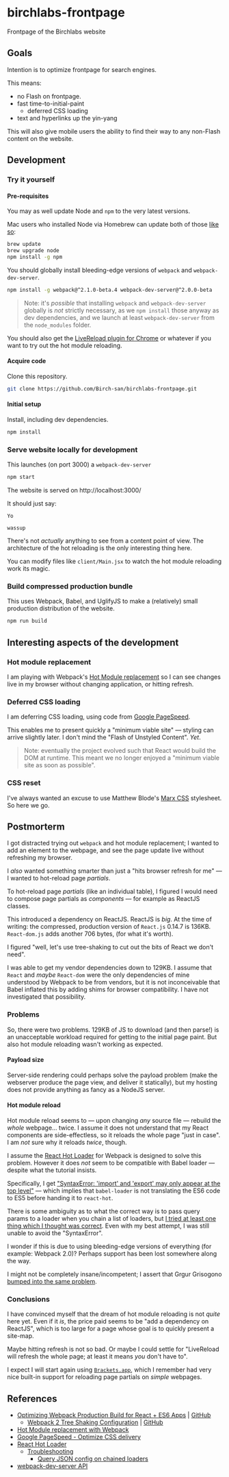 # birchlabs-frontpage
Frontpage of the Birchlabs website

## Goals
Intention is to optimize frontpage for search engines.

This means:
- no Flash on frontpage.
- fast time-to-initial-paint
  - deferred CSS loading
- text and hyperlinks up the yin-yang

This will also give mobile users the ability to find their way to any non-Flash content on the website.

## Development

### Try it yourself

#### Pre-requisites

You may as well update Node and `npm` to the very latest versions.

Mac users who installed Node via Homebrew can update both of those [like so](http://stackoverflow.com/a/11298299/5257399):

```bash
brew update
brew upgrade node
npm install -g npm
```

You should globally install bleeding-edge versions of `webpack` and `webpack-dev-server`.

```bash
npm install -g webpack@^2.1.0-beta.4 webpack-dev-server@^2.0.0-beta
```

> Note: it's _possible_ that installing `webpack` and `webpack-dev-server` globally is *not* strictly necessary, as we `npm install` those anyway as dev dependencies, and we launch at least `webpack-dev-server` from the `node_modules` folder.

You should also get the [LiveReload plugin for Chrome](https://chrome.google.com/webstore/detail/livereload/jnihajbhpnppcggbcgedagnkighmdlei?hl=en) or whatever if you want to try out the hot module reloading.

#### Acquire code

Clone this repository.

```bash
git clone https://github.com/Birch-san/birchlabs-frontpage.git
```

#### Initial setup

Install, including dev dependencies.

```bash
npm install
```

### Serve website locally for development

This launches (on port 3000) a `webpack-dev-server`

```bash
npm start
```

The website is served on http://localhost:3000/

It should just say:

```
Yo

wassup
```

There's not _actually_ anything to see from a content point of view. The architecture of the hot reloading is the only interesting thing here.

You can modify files like `client/Main.jsx` to watch the hot module reloading work its magic.

### Build compressed production bundle

This uses Webpack, Babel, and UglifyJS to make a (relatively) small production distribution of the website.

```bash
npm run build
```

## Interesting aspects of the development

### Hot module replacement

I am playing with Webpack's [Hot Module replacement](https://webpack.github.io/docs/hot-module-replacement-with-webpack.html) so I can see changes live in my browser without changing application, or hitting refresh.

### Deferred CSS loading

I am deferring CSS loading, using code from [Google PageSpeed](https://developers.google.com/speed/docs/insights/OptimizeCSSDelivery#example).

This enables me to present quickly a "minimum viable site" — styling can arrive slightly later. I don't mind the "Flash of Unstyled Content". _Yet_.

> Note: eventually the project evolved such that React would build the DOM at runtime. This meant we no longer enjoyed a "minimum viable site as soon as possible".

### CSS reset

I've always wanted an excuse to use Matthew Blode's [Marx CSS](https://github.com/mblode/marx) stylesheet. So here we go.

## Postmorterm

I got distracted trying out `webpack` and hot module replacement; I wanted to add an element to the webpage, and see the page update live without refreshing my browser.

I _also_ wanted something smarter than just a "hits browser refresh for me" — I wanted to hot-reload page _partials_.

To hot-reload page _partials_ (like an individual table), I figured I would need to compose page partials as _components_ — for example as ReactJS classes.

This introduced a dependency on ReactJS. ReactJS is *big*. At the time of writing: the compressed, production version of `React.js` 0.14.7 is 136KB. `React-dom.js` adds another 706 bytes, (for what it's worth).

I figured "well, let's use tree-shaking to cut out the bits of React we don't need".

I was able to get my vendor dependencies down to 129KB. I assume that `React` and _maybe_ `React-dom` were the only dependencies of mine understood by Webpack to be from vendors, but it is not inconceivable that Babel inflated this by adding shims for browser compatibility. I have not investigated that possibility.

### Problems

So, there were two problems. 129KB of JS to download (and then parse!) is an unacceptable workload required for getting to the initial page paint. But also hot module reloading wasn't working as expected.

#### Payload size

Server-side rendering could perhaps solve the payload problem (make the webserver produce the page view, and deliver it statically), but my hosting does not provide anything as fancy as a NodeJS server.

#### Hot module reload

Hot module reload seems to — upon changing _any_ source file — rebuild the _whole_ webpage… twice. I assume it does not understand that my React components are side-effectless, so it reloads the whole page "just in case". I am _not_ sure why it reloads _twice_, though.

I assume the [React Hot Loader](https://gaearon.github.io/react-hot-loader/getstarted/) for Webpack is designed to solve this problem. However it does _not_ seem to be compatible with Babel loader — despite what the tutorial insists.

Specifically, I get ["SyntaxError: 'import' and 'export' may only appear at the top level"](https://github.com/gaearon/react-hot-loader/blob/master/docs/Troubleshooting.md) — which implies that `babel-loader` is not translating the ES6 code to ES5 before handing it to `react-hot`.

There is some ambiguity as to what the correct way is to pass query params to a loader when you chain a list of loaders, but [I tried at least one thing which I thought was correct](https://github.com/Birch-san/birchlabs-frontpage/commit/d4f82667ffac1d71bb1ef597956403bc4db000e7#diff-11e9f7f953edc64ba14b0cc350ae7b9dR72). Even with my best attempt, I was still unable to avoid the "SyntaxError".

I wonder if this is due to using bleeding-edge versions of everything (for example: Webpack 2.0)? Perhaps support has been lost somewhere along the way.

I might not be completely insane/incompetent; I assert that Grgur Grisogono [bumped into the same problem](https://github.com/ModusCreateOrg/budgeting-sample-app-webpack2/blob/master/webpack.config.js#L38).

### Conclusions

I have convinced myself that the dream of hot module reloading is not _quite_ here yet. Even if it _is_, the price paid seems to be "add a dependency on ReactJS", which is too large for a page whose goal is to quickly present a site-map.

Maybe hitting refresh is not so bad. Or maybe I could settle for "LiveReload will refresh the whole page; at least it means _you_ don't have to".

I expect I will start again using [`Brackets.app`](http://brackets.io/), which I remember had very nice built-in support for reloading page partials on _simple_ webpages.

## References

- [Optimizing Webpack Production Build for React + ES6 Apps](https://medium.com/modus-create-front-end-development/optimizing-webpack-production-build-for-react-es6-apps-a637e5692aea#.klbavykoc) | [GitHub](https://github.com/ModusCreateOrg/webpack-react-es6-production-optimization)
  - [Webpack 2 Tree Shaking Configuration](https://medium.com/modus-create-front-end-development/webpack-2-tree-shaking-configuration-9f1de90f3233#.lai8aquep) | [GitHub](https://github.com/ModusCreateOrg/budgeting-sample-app-webpack2)
- [Hot Module replacement with Webpack](https://webpack.github.io/docs/hot-module-replacement-with-webpack.html)
- [Google PageSpeed - Optimize CSS delivery](https://developers.google.com/speed/docs/insights/OptimizeCSSDelivery#example)
- [React Hot Loader](https://gaearon.github.io/react-hot-loader/getstarted/)
  - [Troubleshooting](https://github.com/gaearon/react-hot-loader/blob/master/docs/Troubleshooting.md)
    - [Query JSON config on chained loaders](https://github.com/webpack/webpack/issues/482)
- [webpack-dev-server API](http://webpack.github.io/docs/webpack-dev-server.html)